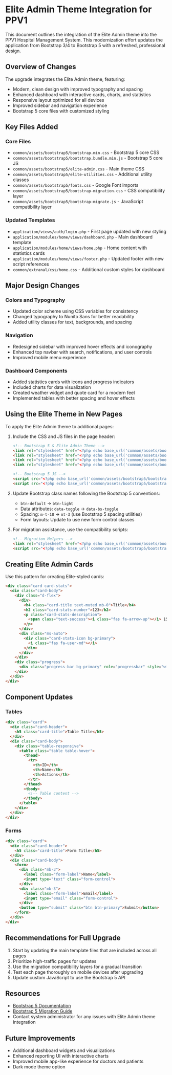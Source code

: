 # Elite Admin Theme Integration for PPV1

This document outlines the integration of the Elite Admin theme into the PPV1 Hospital Management System. This modernization effort updates the application from Bootstrap 3/4 to Bootstrap 5 with a refreshed, professional design.

## Overview of Changes

The upgrade integrates the Elite Admin theme, featuring:

- Modern, clean design with improved typography and spacing
- Enhanced dashboard with interactive cards, charts, and statistics
- Responsive layout optimized for all devices
- Improved sidebar and navigation experience
- Bootstrap 5 core files with customized styling

## Key Files Added

### Core Files

- `common/assets/bootstrap5/bootstrap.min.css` - Bootstrap 5 core CSS
- `common/assets/bootstrap5/bootstrap.bundle.min.js` - Bootstrap 5 core JS
- `common/assets/bootstrap5/elite-admin.css` - Main theme CSS
- `common/assets/bootstrap5/elite-utilities.css` - Additional utility classes
- `common/assets/bootstrap5/fonts.css` - Google Font imports
- `common/assets/bootstrap5/bootstrap-migration.css` - CSS compatibility layer
- `common/assets/bootstrap5/bootstrap-migrate.js` - JavaScript compatibility layer

### Updated Templates

- `application/views/auth/login.php` - First page updated with new styling
- `application/modules/home/views/dashboard.php` - Main dashboard template
- `application/modules/home/views/home.php` - Home content with statistics cards
- `application/modules/home/views/footer.php` - Updated footer with new script references
- `common/extranal/css/home.css` - Additional custom styles for dashboard

## Major Design Changes

### Colors and Typography

- Updated color scheme using CSS variables for consistency
- Changed typography to Nunito Sans for better readability
- Added utility classes for text, backgrounds, and spacing

### Navigation

- Redesigned sidebar with improved hover effects and iconography
- Enhanced top navbar with search, notifications, and user controls
- Improved mobile menu experience

### Dashboard Components

- Added statistics cards with icons and progress indicators
- Included charts for data visualization
- Created weather widget and quote card for a modern feel
- Implemented tables with better spacing and hover effects

## Using the Elite Theme in New Pages

To apply the Elite Admin theme to additional pages:

1. Include the CSS and JS files in the page header:
   ```html
   <!-- Bootstrap 5 & Elite Admin Theme -->
   <link rel="stylesheet" href="<?php echo base_url('common/assets/bootstrap5/bootstrap.min.css'); ?>">
   <link rel="stylesheet" href="<?php echo base_url('common/assets/bootstrap5/elite-admin.css'); ?>">
   <link rel="stylesheet" href="<?php echo base_url('common/assets/bootstrap5/elite-utilities.css'); ?>">
   <link rel="stylesheet" href="<?php echo base_url('common/assets/bootstrap5/fonts.css'); ?>">
   
   <!-- Bootstrap 5 JS -->
   <script src="<?php echo base_url('common/assets/bootstrap5/bootstrap.bundle.min.js'); ?>"></script>
   <script src="<?php echo base_url('common/assets/bootstrap5/bootstrap-migrate.js'); ?>"></script>
   ```

2. Update Bootstrap class names following the Bootstrap 5 conventions:
   - `btn-default` → `btn-light`
   - Data attributes: `data-toggle` → `data-bs-toggle`
   - Spacing: `m-t-10` → `mt-3` (use Bootstrap 5 spacing utilities)
   - Form layouts: Update to use new form control classes

3. For migration assistance, use the compatibility scripts:
   ```html
   <!-- Migration Helpers -->
   <link rel="stylesheet" href="<?php echo base_url('common/assets/bootstrap5/bootstrap-migration.css'); ?>">
   <script src="<?php echo base_url('common/assets/bootstrap5/bootstrap-migrate.js'); ?>"></script>
   ```

## Creating Elite Admin Cards

Use this pattern for creating Elite-styled cards:

```html
<div class="card card-stats">
  <div class="card-body">
    <div class="d-flex">
      <div>
        <h4 class="card-title text-muted mb-0">Title</h4>
        <h2 class="card-stats-number">123</h2>
        <p class="card-stats-description">
          <span class="text-success"><i class="fas fa-arrow-up"></i> 15%</span> increase
        </p>
      </div>
      <div class="ms-auto">
        <div class="card-stats-icon bg-primary">
          <i class="fas fa-user-md"></i>
        </div>
      </div>
    </div>
    <div class="progress">
      <div class="progress-bar bg-primary" role="progressbar" style="width: 75%" aria-valuenow="75" aria-valuemin="0" aria-valuemax="100"></div>
    </div>
  </div>
</div>
```

## Component Updates

### Tables

```html
<div class="card">
  <div class="card-header">
    <h5 class="card-title">Table Title</h5>
  </div>
  <div class="card-body">
    <div class="table-responsive">
      <table class="table table-hover">
        <thead>
          <tr>
            <th>ID</th>
            <th>Name</th>
            <th>Actions</th>
          </tr>
        </thead>
        <tbody>
          <!-- Table content -->
        </tbody>
      </table>
    </div>
  </div>
</div>
```

### Forms

```html
<div class="card">
  <div class="card-header">
    <h5 class="card-title">Form Title</h5>
  </div>
  <div class="card-body">
    <form>
      <div class="mb-3">
        <label class="form-label">Name</label>
        <input type="text" class="form-control">
      </div>
      <div class="mb-3">
        <label class="form-label">Email</label>
        <input type="email" class="form-control">
      </div>
      <button type="submit" class="btn btn-primary">Submit</button>
    </form>
  </div>
</div>
```

## Recommendations for Full Upgrade

1. Start by updating the main template files that are included across all pages
2. Prioritize high-traffic pages for updates
3. Use the migration compatibility layers for a gradual transition
4. Test each page thoroughly on mobile devices after upgrading
5. Update custom JavaScript to use the Bootstrap 5 API

## Resources

- [Bootstrap 5 Documentation](https://getbootstrap.com/docs/5.0/getting-started/introduction/)
- [Bootstrap 5 Migration Guide](https://getbootstrap.com/docs/5.0/migration/)
- Contact system administrator for any issues with Elite Admin theme integration

## Future Improvements

- Additional dashboard widgets and visualizations
- Enhanced reporting UI with interactive charts
- Improved mobile app-like experience for doctors and patients
- Dark mode theme option 